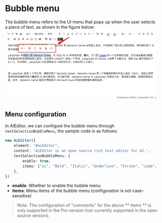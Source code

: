 # Bubble menu

The bubble menu refers to the UI menu that pops up when the user selects a piece of text, as shown in the figure below:
![](../assets/image/bubble-menu.png)

## Menu configuration

In AIEditor, we can configure the bubble menu through `textSelectionBubbleMenu`, the sample code is as follows:

```typescript
new AiEditor({
    element: "#aiEditor",
    content: 'AiEditor is an open source rich text editor for AI.',
    textSelectionBubbleMenu: {
        enable: true,
        items: ["ai", "Bold", "Italic", "Underline", "Strike", "code", "comment"],
    },
})
```

- **enable**: Whether to enable the bubble menu
- **items**: Menu items of the bubble menu (configuration is not case-sensitive)


>Note: The configuration of "comments" for the above ** items ** is only supported in the Pro version (not currently supported in the open source version).